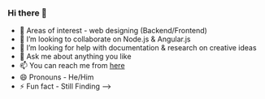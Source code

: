 ### Hi there 👋

- 🔭 Areas of interest - web designing (Backend/Frontend) 
- 👯 I’m looking to collaborate on Node.js & Angular.js
- 🤔 I’m looking for help with documentation & research on creative ideas
- 💬 Ask me about anything you like
- 📫 You can reach me from [here](https://pritamrauniyar.com.np/)
- 😄 Pronouns - He/Him
- ⚡ Fun fact - Still Finding
-->
